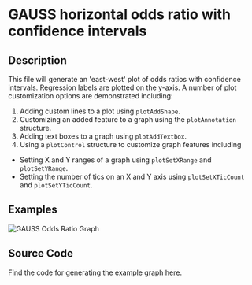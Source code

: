 # GAUSS horizontal odds ratio with confidence intervals

## Description
This file will generate an 'east-west' plot of odds ratios with confidence intervals. Regression labels are plotted on
the y-axis. A number of plot customization options are demonstrated including:
1. Adding custom lines to a plot using `plotAddShape`.
2. Customizing an added feature to a graph using the `plotAnnotation` structure.
3. Adding text boxes to a graph using `plotAddTextbox`.
4. Using a `plotControl` structure to customize graph features including
  *  Setting X and Y ranges of a graph using `plotSetXRange` and `plotSetYRange`.
  *  Setting the number of tics on an X and Y axis using `plotSetXTicCount` and `plotSetYTicCount`.

## Examples
![GAUSS Odds Ratio Graph](https://github.com/ec78/gauss-plot-library/blob/master/images/odds_ratio_horizontal.jpeg)

## Source Code
Find the code for generating the example graph [here](https://github.com/ec78/gauss-plot-library/blob/master/src/odds_ratio_horizontal.gss).
